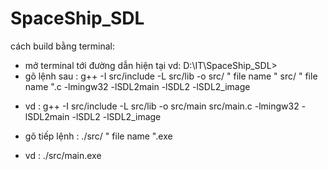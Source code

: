 # SpaceShip_SDL



cách build bằng terminal:
- mở terminal tới đường dẫn hiện tại vd: D:\IT\SpaceShip_SDL>
- gõ lệnh sau : g++ -I src/include  -L src/lib -o src/ " file name " src/ " file name ".c -lmingw32 -lSDL2main -lSDL2 -lSDL2_image
+ vd : 
g++ -I src/include  -L src/lib -o src/main src/main.c -lmingw32 -lSDL2main -lSDL2 -lSDL2_image

- gõ tiếp lệnh : ./src/ " file name ".exe 
+ vd : 
./src/main.exe
